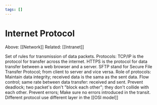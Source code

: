 ```yaml
---
tags: []
---
```

# Internet Protocol
Above: [[Network]]
Related: [[Intranet]]

Set of rules for transmission of data packets.
Protocols:
 TCP/IP is the protocol for transfer across the internet.
 HTTPS is the protocol for data transfer between a web browser and a server.
 SFTP stand for Secure File Transfer Protocol; from client to server and vice versa.
Role of protocols:
 Maintain data integrity; received data is the sama as the sent data.
 Flow control; same rate between data transfer: received and sent.
 Prevent deadlock; two packet's don't "block each other"; they don't collide with each other.
 Prevent errors; Make sure no errors introduced in the transit.
Different protocol use different layer in the [[OSI model]]